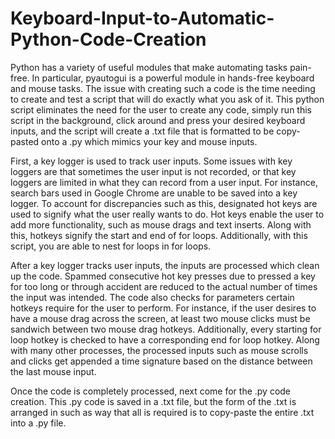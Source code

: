 # Keyboard-Input-to-Automatic-Python-Code-Creation
Python has a variety of useful modules that make automating tasks pain-free. In particular, pyautogui is a powerful module in hands-free keyboard and mouse tasks. The issue with creating such a code is the time needing to create and test a script that will do exactly what you ask of it. This python script eliminates the need for the user to create any code, simply run this script in the background, click around and press your desired keyboard inputs, and the script will create a .txt file that is formatted to be copy-pasted onto a .py which mimics your key and mouse inputs.

First, a key logger is used to track user inputs. Some issues with key loggers are that sometimes the user input is not recorded, or that key loggers are limited in what they can record from a user input. For instance, search bars used in Google Chrome are unable to be saved into a key logger. To account for discrepancies such as this, designated hot keys are used to signify what the user really wants to do. Hot keys enable the user to add more functionality, such as mouse drags and text inserts. Along with this, hotkeys signify the start and end of for loops. Additionally, with this script, you are able to nest for loops in for loops.

After a key logger tracks user inputs, the inputs are processed which clean up the code. Spammed consecutive hot key presses due to pressed a key for too long or through accident are reduced to the actual number of times the input was intended. The code also checks for parameters certain hotkeys require for the user to perform. For instance, if the user desires to have a mouse drag across the screen, at least two mouse clicks must be sandwich between two mouse drag hotkeys. Additionally, every starting for loop hotkey is checked to have a corresponding end for loop hotkey. Along with many other processes, the processed inputs such as mouse scrolls and clicks get appended a time signature based on the distance between the last mouse input. 

Once the code is completely processed, next come for the .py code creation. This .py code is saved in a .txt file, but the form of the .txt is arranged in such as way that all is required is to copy-paste the entire .txt into a .py file. 
